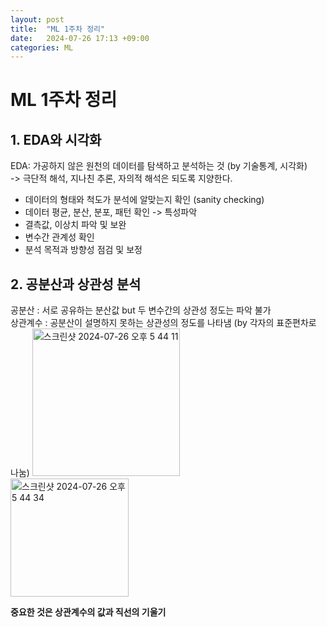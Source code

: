 ```yaml
---
layout: post
title:  "ML 1주차 정리"
date:   2024-07-26 17:13 +09:00
categories: ML
---
```

# **ML 1주차 정리**
## 1. EDA와 시각화
EDA: 가공하지 않은 원천의 데이터를 탐색하고 분석하는 것 (by 기술통계, 시각화)  
-> 극단적 해석, 지나친 추론, 자의적 해석은 되도록 지양한다.  
* 데이터의 형태와 척도가 분석에 알맞는지 확인 (sanity checking)  
* 데이터 평균, 분산, 분포, 패턴 확인 -> 특성파악  
* 결측값, 이상치 파악 및 보완  
* 변수간 관계성 확인  
* 분석 목적과 방향성 점검 및 보정  


## 2. 공분산과 상관성 분석  
공분산 : 서로 공유하는 분산값 but 두 변수간의 상관성 정도는 파악 불가  
상관계수 : 공분산이 설명하지 못하는 상관성의 정도를 나타냄 (by 각자의 표준편차로 나눔)
<img width="236" alt="스크린샷 2024-07-26 오후 5 44 11" src="https://github.com/user-attachments/assets/61b7d8d8-1d4c-45fd-81ca-a60a08d7a355">  
<img width="189" alt="스크린샷 2024-07-26 오후 5 44 34" src="https://github.com/user-attachments/assets/f5092017-45d1-402f-a1bb-71d84419280e">

**중요한 것은 상관계수의 값과 직선의 기울기**

